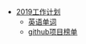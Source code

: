 * [2019工作计划](docs/2021日常计划)  
    * [英语单词](docs/2021日常计划/英语单词)  
    * [github项目榜单](docs/2021日常计划/github项目榜单)  
